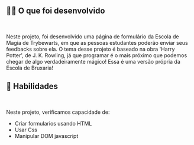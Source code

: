 <h2><strong>👨‍💻 O que foi desenvolvido</strong></h2><br />

Neste projeto, foi desenvolvido uma página de formulário da Escola de Magia de Trybewarts, em que as pessoas estudantes poderão enviar seus feedbacks sobre ela. O tema desse projeto é baseado na obra 'Harry Potter', de J. K. Rowling, já que programar é o mais próximo que podemos chegar de algo verdadeiramente mágico! Essa é uma versão própria da Escola de Bruxaria!

<h2><strong> 📃 Habilidades</strong></h2><br />

  Neste projeto, verificamos capacidade de:
  - Criar formularios usando HTML
  - Usar Css 
  - Manipular DOM javascript